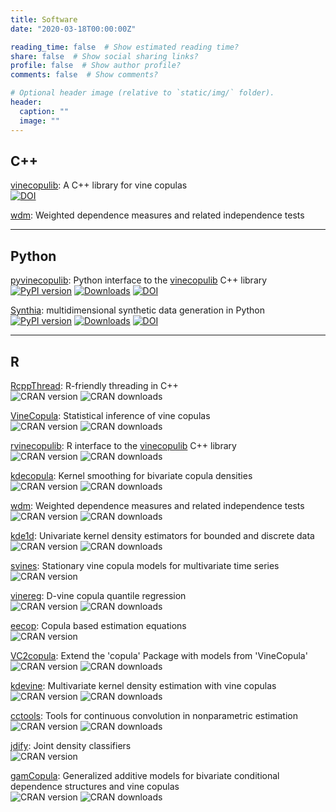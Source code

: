 ```yaml
---
title: Software
date: "2020-03-18T00:00:00Z"

reading_time: false  # Show estimated reading time?
share: false  # Show social sharing links?
profile: false  # Show author profile?
comments: false  # Show comments?

# Optional header image (relative to `static/img/` folder).
header:
  caption: ""
  image: ""
---
```



## C++

[vinecopulib](https://github.com/vinecopulib/vinecopulib):
A C++ library for vine copulas  
[![DOI](https://zenodo.org/badge/76354683.svg)](https://zenodo.org/badge/latestdoi/76354683)

<!-- [tpool](https://github.com/tnagler/tpool): Easy-to-use, header-only work stealing thread pool in C++11.  
[![DOI](https://zenodo.org/badge/427536398.svg)](https://zenodo.org/badge/latestdoi/427536398) -->

[wdm](https://github.com/tnagler/wdm): Weighted
dependence measures and related independence tests


------------------------------------------

## Python

[pyvinecopulib](https://github.com/vinecopulib/pyvinecopulib): Python interface to the [vinecopulib](https://github.com/vinecopulib/vinecopulib) C++ library  
[![PyPI version](https://badge.fury.io/py/pyvinecopulib.svg)](https://badge.fury.io/py/pyvinecopulib)
[![Downloads](https://pepy.tech/badge/pyvinecopulib/month)](https://pepy.tech/project/pyvinecopulib/month)
[![DOI](https://zenodo.org/badge/196999069.svg)](https://zenodo.org/badge/latestdoi/196999069)

[Synthia](https://github.com/dmey/synthia): multidimensional synthetic data generation in Python  
[![PyPI version](https://badge.fury.io/py/synthia.svg)](https://badge.fury.io/py/synthia)
[![Downloads](https://pepy.tech/badge/synthia/month)](https://pepy.tech/project/synthia/month)
[![DOI](https://joss.theoj.org/papers/10.21105/joss.02863/status.svg)](https://doi.org/10.21105/joss.02863)

------------------------------------------

## R

[RcppThread](https://github.com/tnagler/RcppThread): R-friendly threading in
C++  
![CRAN version](http://www.r-pkg.org/badges/version/RcppThread) ![CRAN downloads](http://cranlogs.r-pkg.org/badges/RcppThread)

[VineCopula](https://github.com/tnagler/VineCopula):
Statistical inference of vine copulas  
![CRAN version](http://www.r-pkg.org/badges/version/VineCopula) ![CRAN downloads](http://cranlogs.r-pkg.org/badges/VineCopula)

[rvinecopulib](https://github.com/vinecopulib/rvinecopulib):
R interface to the [vinecopulib](https://github.com/vinecopulib/vinecopulib) C++ library  
![CRAN version](http://www.r-pkg.org/badges/version/rvinecopulib) ![CRAN downloads](http://cranlogs.r-pkg.org/badges/rvinecopulib)

[kdecopula](https://github.com/tnagler/kdecopula):
Kernel smoothing for bivariate copula densities  
![CRAN version](http://www.r-pkg.org/badges/version/kdecopula) ![CRAN downloads](http://cranlogs.r-pkg.org/badges/kdecopula)

[wdm](https://github.com/tnagler/wdm-r): Weighted
dependence measures and related independence tests
![CRAN version](http://www.r-pkg.org/badges/version/wdm) ![CRAN downloads](http://cranlogs.r-pkg.org/badges/wdm)

[kde1d](https://github.com/tnagler/kde1d):
Univariate kernel density estimators for bounded and discrete data
![CRAN version](http://www.r-pkg.org/badges/version/kde1d) ![CRAN downloads](http://cranlogs.r-pkg.org/badges/kde1d)

[svines](https://github.com/tnagler/svines):
Stationary vine copula models for multivariate time series
![CRAN version](http://www.r-pkg.org/badges/version/svines) 

[vinereg](https://github.com/tnagler/vinereg):
D-vine copula quantile regression  
![CRAN version](http://www.r-pkg.org/badges/version/vinereg) ![CRAN downloads](http://cranlogs.r-pkg.org/badges/vinereg
)

[eecop](https://github.com/tnagler/eecop):
Copula based estimation equations  
![CRAN version](http://www.r-pkg.org/badges/version/eecop) 

[VC2copula](https://github.com/tnagler/VC2copula"):
Extend the 'copula' Package with models from 'VineCopula'  
![CRAN version](http://www.r-pkg.org/badges/version/VC2copula) ![CRAN downloads](http://cranlogs.r-pkg.org/badges/VC2copula)

[kdevine](https://github.com/tnagler/kdevine):
Multivariate kernel density estimation with vine copulas  
![CRAN version](http://www.r-pkg.org/badges/version/kdevine) ![CRAN downloads](http://cranlogs.r-pkg.org/badges/kdevine)

[cctools](https://github.com/tnagler/cctools):
Tools for continuous convolution in nonparametric estimation  
![CRAN version](http://www.r-pkg.org/badges/version/cctools) ![CRAN downloads](http://cranlogs.r-pkg.org/badges/cctools)

[jdify](https://github.com/tnagler/jdify):
Joint density classifiers  
![CRAN version](http://www.r-pkg.org/badges/version/jdify)

[gamCopula](https://github.com/tvatter/gamCopula):
Generalized additive models for bivariate conditional dependence structures and vine copulas  
![CRAN version](http://www.r-pkg.org/badges/version/gamCopula) ![CRAN downloads](http://cranlogs.r-pkg.org/badges/gamCopula)